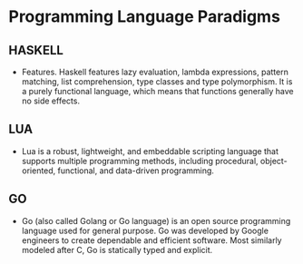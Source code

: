 # Programming Language Paradigms

## HASKELL
- Features. Haskell features lazy evaluation, lambda expressions, pattern matching, list comprehension, type classes and type polymorphism. It is a purely functional language, which means that functions generally have no side effects.

## LUA
- Lua is a robust, lightweight, and embeddable scripting language that supports multiple programming methods, including procedural, object-oriented, functional, and data-driven programming.

## GO
- Go (also called Golang or Go language) is an open source programming language used for general purpose. Go was developed by Google engineers to create dependable and efficient software. Most similarly modeled after C, Go is statically typed and explicit.
